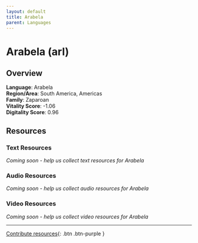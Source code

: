```yaml
---
layout: default
title: Arabela
parent: Languages
---
```


# Arabela (arl)

## Overview

**Language**: Arabela  
**Region/Area**: South America, Americas  
**Family**: Zaparoan  
**Vitality Score**: -1.06  
**Digitality Score**: 0.96  

## Resources

### Text Resources
*Coming soon - help us collect text resources for Arabela*

### Audio Resources
*Coming soon - help us collect audio resources for Arabela*

### Video Resources
*Coming soon - help us collect video resources for Arabela*

---

[Contribute resources](https://fairtrain.github.io/){: .btn .btn-purple }
